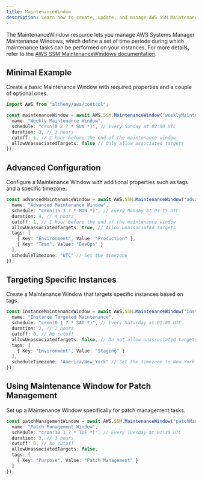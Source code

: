 ```yaml
---
title: MaintenanceWindow
description: Learn how to create, update, and manage AWS SSM MaintenanceWindows using Alchemy Cloud Control.
---
```



The MaintenanceWindow resource lets you manage AWS Systems Manager Maintenance Windows, which define a set of time periods during which maintenance tasks can be performed on your instances. For more details, refer to the [AWS SSM MaintenanceWindows documentation](https://docs.aws.amazon.com/ssm/latest/userguide/).

## Minimal Example

Create a basic Maintenance Window with required properties and a couple of optional ones.

```ts
import AWS from "alchemy/aws/control";

const maintenanceWindow = await AWS.SSM.MaintenanceWindow("weeklyMaintenance", {
  name: "Weekly Maintenance Window",
  schedule: "cron(0 2 ? * SUN *)", // Every Sunday at 02:00 UTC
  duration: 3, // 3 hours
  cutoff: 1, // 1 hour before the end of the maintenance window
  allowUnassociatedTargets: false // Only allow associated targets
});
```

## Advanced Configuration

Configure a Maintenance Window with additional properties such as tags and a specific timezone.

```ts
const advancedMaintenanceWindow = await AWS.SSM.MaintenanceWindow("advancedMaintenance", {
  name: "Advanced Maintenance Window",
  schedule: "cron(15 3 ? * MON *)", // Every Monday at 03:15 UTC
  duration: 4, // 4 hours
  cutoff: 1, // 1 hour before the end of the maintenance window
  allowUnassociatedTargets: true, // Allow unassociated targets
  tags: [
    { Key: "Environment", Value: "Production" },
    { Key: "Team", Value: "DevOps" }
  ],
  scheduleTimezone: "UTC" // Set the timezone
});
```

## Targeting Specific Instances

Create a Maintenance Window that targets specific instances based on tags.

```ts
const instanceMaintenanceWindow = await AWS.SSM.MaintenanceWindow("instanceMaintenance", {
  name: "Instance Targeted Maintenance",
  schedule: "cron(0 1 ? * SAT *)", // Every Saturday at 01:00 UTC
  duration: 2, // 2 hours
  cutoff: 0, // No cutoff
  allowUnassociatedTargets: false, // Do not allow unassociated targets
  tags: [
    { Key: "Environment", Value: "Staging" }
  ],
  scheduleTimezone: "America/New_York" // Set the timezone to New York
});
```

## Using Maintenance Window for Patch Management

Set up a Maintenance Window specifically for patch management tasks.

```ts
const patchManagementWindow = await AWS.SSM.MaintenanceWindow("patchManagement", {
  name: "Patch Management Window",
  schedule: "cron(30 1 ? * TUE *)", // Every Tuesday at 01:30 UTC
  duration: 3, // 3 hours
  cutoff: 0, // No cutoff
  allowUnassociatedTargets: false,
  tags: [
    { Key: "Purpose", Value: "Patch Management" }
  ]
});
```

